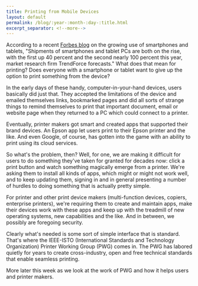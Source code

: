 ```yaml
---
title: Printing from Mobile Devices
layout: default
permalink: /blog/:year-:month-:day-:title.html
excerpt_separator: <!--more-->
---
```


According to a recent [Forbes blog](http://www.forbes.com/sites/ralphjennings/2013/04/10/smartphones-tablets-tab-phones-edging-pcs-off-the-shelf/) on the growing use of smartphones and tablets, "Shipments of smartphones and tablet PCs are both on the rise, with the first up 40 percent and the second nearly 100 percent this year, market research firm TrendForce forecasts." What does that mean for printing? Does everyone with a smartphone or tablet want to give up the option to print something from the device?

In the early days of these handy, computer-in-your-hand devices, users basically did just that. They accepted the limitations of the device and emailed themselves links, bookmarked pages and did all sorts of strange things to remind themselves to print that important document, email or website page when they returned to a PC which could connect to a printer.

Eventually, printer makers got smart and created apps that supported their brand devices. An Epson app let users print to their Epson printer and the like. And even Google, of course, has gotten into the game with an ability to print using its cloud services.

So what's the problem, then? Well, for one, we are making it difficult for users to do something they've taken for granted for decades now: click a print button and watch something magically emerge from a printer. We're asking them to install all kinds of apps, which might or might not work well, and to keep updating them, signing in and in general presenting a number of hurdles to doing something that is actually pretty simple.

For printer and other print device makers (multi-function devices, copiers, enterprise printers), we're requiring them to create and maintain apps, make their devices work with these apps and keep up with the treadmill of new operating systems, new capabilities and the like. And in between, we possibly are foregoing security.

Clearly what's needed is some sort of simple interface that is standard. That's where the IEEE-ISTO (International Standards and Technology Organization) Printer Working Group (PWG) comes in. The PWG has labored quietly for years to create cross-industry, open and free technical standards that enable seamless printing.

More later this week as we look at the work of PWG and how it helps users and printer makers.
